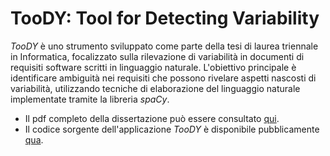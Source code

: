 # TooDY: Tool for Detecting Variability

*TooDY* è uno strumento sviluppato come parte della tesi di laurea triennale in Informatica, focalizzato sulla rilevazione di variabilità in documenti di requisiti software scritti in linguaggio naturale. L'obiettivo principale è identificare ambiguità nei requisiti che possono rivelare aspetti nascosti di variabilità, utilizzando tecniche di elaborazione del linguaggio naturale implementate tramite la libreria *spaCy*.

* Il pdf completo della dissertazione può essere consultato [qui](https://nbviewer.org/github/matteogiorgi/toody-dissertation/blob/master/main.pdf).
* Il codice sorgente dell'applicazione *TooDY* è disponibile pubblicamente [qua](https://github.com/matteogiorgi/toody).
